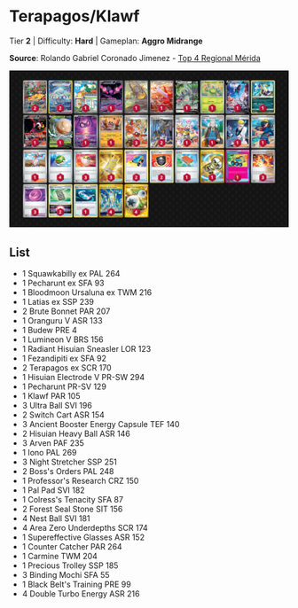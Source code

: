 # Terapagos/Klawf

Tier **2** | Difficulty: **Hard** | Gameplan: **Aggro Midrange**

**Source**: Rolando Gabriel Coronado Jimenez - [Top 4 Regional Mérida](https://limitlesstcg.com/decks/list/15738)

![decklist](../../!Images/Standard/15BRS-PRE/Terapagos-Klawf.png)

## List
* 1 Squawkabilly ex PAL 264
* 1 Pecharunt ex SFA 93
* 1 Bloodmoon Ursaluna ex TWM 216
* 1 Latias ex SSP 239
* 2 Brute Bonnet PAR 207
* 1 Oranguru V ASR 133
* 1 Budew PRE 4
* 1 Lumineon V BRS 156
* 1 Radiant Hisuian Sneasler LOR 123
* 1 Fezandipiti ex SFA 92
* 2 Terapagos ex SCR 170
* 1 Hisuian Electrode V PR-SW 294
* 1 Pecharunt PR-SV 129
* 1 Klawf PAR 105
* 3 Ultra Ball SVI 196
* 2 Switch Cart ASR 154
* 3 Ancient Booster Energy Capsule TEF 140
* 2 Hisuian Heavy Ball ASR 146
* 3 Arven PAF 235
* 1 Iono PAL 269
* 3 Night Stretcher SSP 251
* 2 Boss's Orders PAL 248
* 1 Professor's Research CRZ 150
* 1 Pal Pad SVI 182
* 1 Colress's Tenacity SFA 87
* 2 Forest Seal Stone SIT 156
* 4 Nest Ball SVI 181
* 4 Area Zero Underdepths SCR 174
* 1 Supereffective Glasses ASR 152
* 1 Counter Catcher PAR 264
* 1 Carmine TWM 204
* 1 Precious Trolley SSP 185
* 3 Binding Mochi SFA 55
* 1 Black Belt's Training PRE 99
* 4 Double Turbo Energy ASR 216